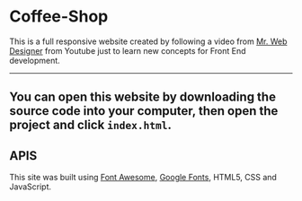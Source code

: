 # Coffee-Shop
This is a full responsive website created by following a video from [Mr. Web Designer](https://www.youtube.com/watch?v=TVFu4-Kd4oM&ab_channel=Mr.WebDesigner) 
from Youtube just to learn new concepts for Front End development.


---
You can open this website by downloading the source code into your computer, then open the project and click `index.html`.
---

## APIS
This site was built using [Font Awesome](https://cdnjs.com/libraries/font-awesome), [Google Fonts](https://fonts.google.com/), HTML5, CSS and JavaScript.



